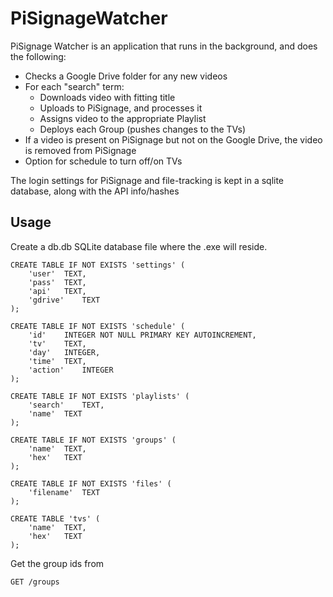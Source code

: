 # PiSignageWatcher

PiSignage Watcher is an application that runs in the background, and does the following:
- Checks a Google Drive folder for any new videos
- For each "search" term:
    - Downloads video with fitting title
    - Uploads to PiSignage, and processes it
    - Assigns video to the appropriate Playlist
    - Deploys  each Group (pushes changes to the TVs)
- If a video is present on PiSignage but not on the Google Drive, the video is removed from PiSignage
- Option for schedule to turn off/on TVs

The login settings for PiSignage and file-tracking is kept in a sqlite database, along with the API info/hashes

## Usage

Create a db.db SQLite database file where the .exe will reside.

```
CREATE TABLE IF NOT EXISTS 'settings' (
	'user'	TEXT,
	'pass'	TEXT,
	'api'	TEXT,
	'gdrive'	TEXT
);

CREATE TABLE IF NOT EXISTS 'schedule' (
	'id'	INTEGER NOT NULL PRIMARY KEY AUTOINCREMENT,
	'tv'	TEXT,
	'day'	INTEGER,
	'time'	TEXT,
	'action'	INTEGER
);

CREATE TABLE IF NOT EXISTS 'playlists' (
	'search'	TEXT,
	'name'	TEXT
);

CREATE TABLE IF NOT EXISTS 'groups' (
	'name'	TEXT,
	'hex'	TEXT
);

CREATE TABLE IF NOT EXISTS 'files' (
	'filename'	TEXT
);

CREATE TABLE 'tvs' (
	'name'	TEXT,
	'hex'	TEXT
);
```

Get the group ids from
```
GET /groups
```